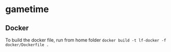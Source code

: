 # gametime

## Docker
To build the docker file, run from home folder `docker build -t lf-docker -f docker/Dockerfile .`
